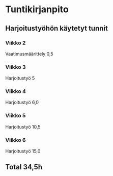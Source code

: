 
# Tuntikirjanpito

## Harjoitustyöhön käytetyt tunnit

### Viikko 2

Vaatimusmäärittely 0,5

### Viikko 3

Harjoitustyö 5

### Viikko 4

Harjoitustyö 6,0 

### Viikko 5

Harjoitustyö 10,5

### Viikko 6

Harjoitustyö 15,0

## Total 34,5h
